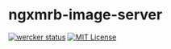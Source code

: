 # ngxmrb-image-server
[![wercker status](https://app.wercker.com/status/2944a85a57e1af2cdbcef394f3e76901/s "wercker status")](https://app.wercker.com/project/bykey/2944a85a57e1af2cdbcef394f3e76901)
[![MIT License](http://img.shields.io/badge/license-MIT-blue.svg?style=flat)](LICENSE)
